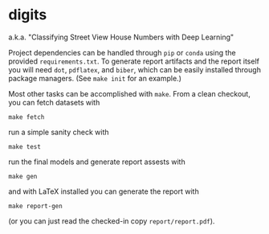 digits
======

a.k.a. "Classifying Street View House Numbers with Deep Learning"

Project dependencies can be handled through `pip` or `conda` using the provided `requirements.txt`. To generate
report artifacts and the report itself you will need `dot`, `pdflatex`, and `biber`, which can be easily
installed through package managers.  (See `make init` for an example.)

Most other tasks can be accomplished with `make`.  From a clean checkout, you can fetch datasets with

    make fetch

run a simple sanity check with

    make test

run the final models and generate report assests with

    make gen

and with LaTeX installed you can generate the report with

    make report-gen

(or you can just read the checked-in copy `report/report.pdf`).
